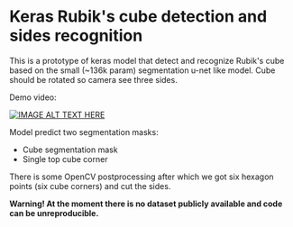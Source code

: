 # Keras Rubik's cube detection and sides recognition

This is a prototype of keras model that detect and recognize Rubik's cube based on the small (~136k param) 
segmentation u-net like model. Cube should be rotated so camera see three sides. 

Demo video:

[![IMAGE ALT TEXT HERE](https://img.youtube.com/vi/s2JirlnwtwE/0.jpg)](https://www.youtube.com/watch?v=s2JirlnwtwE)

Model predict two segmentation masks:
* Cube segmentation mask
* Single top cube corner

There is some OpenCV postprocessing after which we got six hexagon points (six cube corners) and cut the sides. 

**Warning! At the moment there is no dataset publicly available and code can be unreproducible.**   